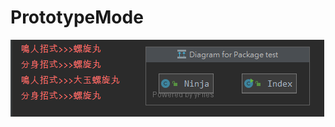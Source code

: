 # PrototypeMode
![image](https://github.com/ivanjo39191/study-design-patterns/blob/main/week3-the-prototype-pattren/viper/PrototypeMode/Prototype.png)
